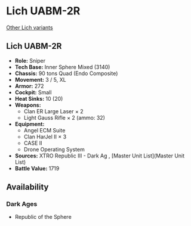 # Lich UABM-2R 

[Other Lich variants](../lich.md) 

## Lich UABM-2R 

- **Role:** Sniper 
- **Tech Base:** Inner Sphere Mixed (3140) 
- **Chassis:** 90 tons Quad (Endo Composite) 
- **Movement:** 3 / 5, XL 
- **Armor:** 272 
- **Cockpit:** Small 
- **Heat Sinks:** 10 (20) 
- **Weapons:** 
  - Clan ER Large Laser × 2 
  - Light Gauss Rifle × 2 (ammo: 32) 
- **Equipment:** 
  - Angel ECM Suite 
  - Clan HarJel II × 3 
  - CASE II 
  - Drone Operating System 
- **Sources:** XTRO Republic III - Dark Ag , [Master Unit List](Master Unit List) 
- **Battle Value:** 1719 

## Availability 

### Dark Ages 

- Republic of the Sphere 

